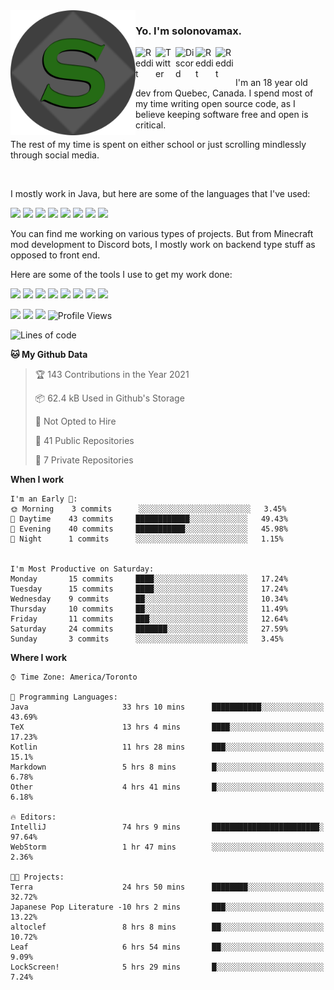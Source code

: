 <!-- dummy -->

<img align="left" alt="Avatar" width="200px" src="https://raw.githubusercontent.com/solonovamax/solonovamax/main/solonovamax-circle.png" />

### Yo. I'm solonovamax.

<a href="https://gitlab.com/solonovamax">
    <img align="left" alt="Reddit" width="32px" src="https://img.icons8.com/color/2x/gitlab.png">
</a>

<a href="https://twitter.com/solonovamax">
    <img align="left" alt="Twitter" width="32px" src="https://img.icons8.com/color/2x/twitter.png">
</a>

<a href="https://discord.gg/YFSQ4cF">
    <img align="left" alt="Discord" width="32px" src="https://img.icons8.com/color/2x/discord-logo.png">
</a>

<!-- <a href="https://twitch.tv/solonovamax">
    <img align="left" alt="Twitch" width="32px" src="https://img.icons8.com/color/2x/twitch.png">
</a> -->

<a href="https://reddit.com/u/solonovamax">
    <img align="left" alt="Reddit" width="32px" src="https://img.icons8.com/color/2x/reddit.png">
</a>

<a href="https://www.youtube.com/channel/UCTxCeyGu41WfEBT8mXpjHMA">
    <img align="left" alt="Reddit" width="32px" src="https://img.icons8.com/color/2x/youtube.png">
</a>

<!-- <a href="https://open.spotify.com/user/solonovamax">
    <img align="left" alt="Spotify" width="32px" src="https://img.icons8.com/color/2x/spotify.png">
</a> -->

<br />
<br />

I'm an 18 year old dev from Quebec, Canada.
I spend most of my time writing open source code, as I believe keeping software free and open is critical.

The rest of my time is spent on either school or just scrolling mindlessly through social media.

<br/>

I mostly work in Java, but here are some of the languages that I've used:

<code><img height="20" src="https://img.icons8.com/color/1x/java-coffee-cup-logo.png"></code>
<code><img height="20" src="https://img.icons8.com/color/1x/kotlin.png"></code>
<code><img height="20" src="https://img.icons8.com/color/1x/javascript.png"></code>
<code><img height="20" src="https://img.icons8.com/color/1x/nodejs.png"></code>
<code><img height="20" src="https://img.icons8.com/color/1x/python.png"></code>
<code><img height="20" src="https://img.icons8.com/color/1x/html-5.png"></code>
<code><img height="20" src="https://img.icons8.com/color/1x/css3.png"></code>
<code><img height="20" src="https://img.icons8.com/color/1x/graphql.png"></code>

You can find me working on various types of projects.
But from Minecraft mod development to Discord bots, I mostly work on backend type stuff as opposed to front end.

Here are some of the tools I use to get my work done:

<code><img height="20" src="https://img.icons8.com/material/1x/intellij-idea.png"></code>
<code><img height="20" src="https://img.icons8.com/color/1x/git.png"></code>
<code><img height="20" src="https://img.icons8.com/color/1x/docker.png"></code>
<code><img height="20" src="https://img.icons8.com/color/1x/linux.png"></code>
<code><img height="20" src="https://img.icons8.com/color/1x/mongodb.png"></code>
<code><img height="20" src="https://img.icons8.com/metro/1x/mysql.png"></code>
<code><img height="20" src="https://img.icons8.com/fluent/1x/console.png"></code>
<code><img height="20" src="https://img.icons8.com/color/1x/open-source.png"></code>

![](https://img.shields.io/badge/OS-Linux-informational?style=flat&logo=Arch%20Linux&logoColor=white&color=007ec6)
![](https://img.shields.io/badge/Editor-IntelliJ%20Idea-informational?style=flat&logo=IntelliJ%20Idea&logoColor=white&color=007ec6)
![](https://img.shields.io/badge/Main%20Language-Java-informational?style=flat&logo=Java&logoColor=white&color=007ec6)
![Profile Views](https://komarev.com/ghpvc/?username=solonovamax&color=blue&style=flat)








<!--START_SECTION:waka-->
![Lines of code](https://img.shields.io/badge/From%20Hello%20World%20I%27ve%20Written-20117%20lines%20of%20code-blue)

**🐱 My Github Data** 

> 🏆 143 Contributions in the Year 2021
 > 
> 📦 62.4 kB Used in Github's Storage 
 > 
> 🚫 Not Opted to Hire
 > 
> 📜 41 Public Repositories 
 > 
> 🔑 7 Private Repositories  
 > 
**When I work** 

```text
I'm an Early 🐤: 
🌞 Morning    3 commits      ░░░░░░░░░░░░░░░░░░░░░░░░░   3.45% 
🌆 Daytime    43 commits     ████████████░░░░░░░░░░░░░   49.43% 
🌃 Evening    40 commits     ███████████░░░░░░░░░░░░░░   45.98% 
🌙 Night      1 commits      ░░░░░░░░░░░░░░░░░░░░░░░░░   1.15%


I'm Most Productive on Saturday: 
Monday       15 commits     ████░░░░░░░░░░░░░░░░░░░░░   17.24% 
Tuesday      15 commits     ████░░░░░░░░░░░░░░░░░░░░░   17.24% 
Wednesday    9 commits      ██░░░░░░░░░░░░░░░░░░░░░░░   10.34% 
Thursday     10 commits     ██░░░░░░░░░░░░░░░░░░░░░░░   11.49% 
Friday       11 commits     ███░░░░░░░░░░░░░░░░░░░░░░   12.64% 
Saturday     24 commits     ███████░░░░░░░░░░░░░░░░░░   27.59% 
Sunday       3 commits      ░░░░░░░░░░░░░░░░░░░░░░░░░   3.45%

```


**Where I work** 

```text
⌚︎ Time Zone: America/Toronto

💬 Programming Languages: 
Java                     33 hrs 10 mins      ███████████░░░░░░░░░░░░░░   43.69% 
TeX                      13 hrs 4 mins       ████░░░░░░░░░░░░░░░░░░░░░   17.23% 
Kotlin                   11 hrs 28 mins      ███░░░░░░░░░░░░░░░░░░░░░░   15.1% 
Markdown                 5 hrs 8 mins        █░░░░░░░░░░░░░░░░░░░░░░░░   6.78% 
Other                    4 hrs 41 mins       █░░░░░░░░░░░░░░░░░░░░░░░░   6.18%

🔥 Editors: 
IntelliJ                 74 hrs 9 mins       ████████████████████████░   97.64% 
WebStorm                 1 hr 47 mins        ░░░░░░░░░░░░░░░░░░░░░░░░░   2.36%

🐱‍💻 Projects: 
Terra                    24 hrs 50 mins      ████████░░░░░░░░░░░░░░░░░   32.72% 
Japanese Pop Literature -10 hrs 2 mins       ███░░░░░░░░░░░░░░░░░░░░░░   13.22% 
altoclef                 8 hrs 8 mins        ██░░░░░░░░░░░░░░░░░░░░░░░   10.72% 
Leaf                     6 hrs 54 mins       ██░░░░░░░░░░░░░░░░░░░░░░░   9.09% 
LockScreen!              5 hrs 29 mins       █░░░░░░░░░░░░░░░░░░░░░░░░   7.24%

```


<!--END_SECTION:waka-->

<!--
**solonovamax/solonovamax** is a ✨ _special_ ✨ repository because its `README.md` (this file) appears on your GitHub profile.

Here are some ideas to get you started:

- 🔭 I’m currently working on ...
- 🌱 I’m currently learning ...
- 👯 I’m looking to collaborate on ...
- 🤔 I’m looking for help with ...
- 💬 Ask me about ...
- 📫 How to reach me: ...
- 😄 Pronouns: ...
- ⚡ Fun fact: ...
-->
